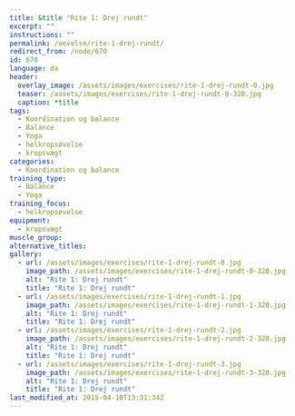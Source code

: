 ```yaml
---
title: &title "Rite 1: Drej rundt"
excerpt: ""
instructions: ""
permalink: /oevelse/rite-1-drej-rundt/
redirect_from: /node/670
id: 670
language: da
header:
  overlay_image: /assets/images/exercises/rite-1-drej-rundt-0.jpg
  teaser: /assets/images/exercises/rite-1-drej-rundt-0-320.jpg
  caption: *title
tags:
  - Koordination og balance
  - Balance
  - Yoga
  - helkropsøvelse
  - kropsvægt
categories:
  - Koordination og balance
training_type: 
  - Balance
  - Yoga
training_focus: 
  - helkropsøvelse
equipment:
  - kropsvægt
muscle_group:
alternative_titles:
gallery:
  - url: /assets/images/exercises/rite-1-drej-rundt-0.jpg
    image_path: /assets/images/exercises/rite-1-drej-rundt-0-320.jpg
    alt: "Rite 1: Drej rundt"
    title: "Rite 1: Drej rundt"
  - url: /assets/images/exercises/rite-1-drej-rundt-1.jpg
    image_path: /assets/images/exercises/rite-1-drej-rundt-1-320.jpg
    alt: "Rite 1: Drej rundt"
    title: "Rite 1: Drej rundt"
  - url: /assets/images/exercises/rite-1-drej-rundt-2.jpg
    image_path: /assets/images/exercises/rite-1-drej-rundt-2-320.jpg
    alt: "Rite 1: Drej rundt"
    title: "Rite 1: Drej rundt"
  - url: /assets/images/exercises/rite-1-drej-rundt-3.jpg
    image_path: /assets/images/exercises/rite-1-drej-rundt-3-320.jpg
    alt: "Rite 1: Drej rundt"
    title: "Rite 1: Drej rundt"
last_modified_at: 2015-04-10T13:31:34Z
---
```



